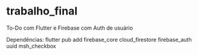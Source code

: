 # trabalho_final

To-Do com Flutter e Firebase com Auth de usuário

Dependências: flutter pub add firebase_core cloud_firestore firebase_auth uuid msh_checkbox    
